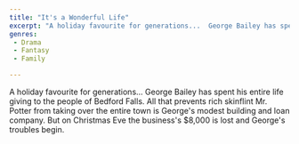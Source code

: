 ```yaml
---
title: "It's a Wonderful Life"
excerpt: "A holiday favourite for generations...  George Bailey has spent his entire life giving to the people of Bedford Falls.  All that prevents rich skinflint..."
genres: 
 - Drama
 - Fantasy
 - Family

---
```


A holiday favourite for generations...  George Bailey has spent his entire life giving to the people of Bedford Falls.  All that prevents rich skinflint Mr. Potter from taking over the entire town is George's modest building and loan company.  But on Christmas Eve the business's $8,000 is lost and George's troubles begin.
